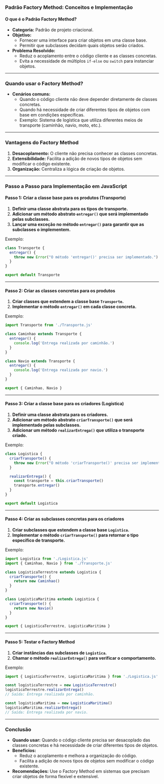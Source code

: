 ### Padrão Factory Method: Conceitos e Implementação

#### O que é o Padrão Factory Method?

- **Categoria:** Padrão de projeto criacional.
- **Objetivo:**
  - Fornecer uma interface para criar objetos em uma classe base.
  - Permitir que subclasses decidam quais objetos serão criados.
- **Problema Resolvido:**
  - Reduz o acoplamento entre o código cliente e as classes concretas.
  - Evita a necessidade de múltiplos `if-else` ou `switch` para instanciar objetos.

---

### Quando usar o Factory Method?

- **Cenários comuns:**
  - Quando o código cliente não deve depender diretamente de classes concretas.
  - Quando há necessidade de criar diferentes tipos de objetos com base em condições específicas.
  - Exemplo: Sistema de logística que utiliza diferentes meios de transporte (caminhão, navio, moto, etc.).

---

### Vantagens do Factory Method

1. **Desacoplamento:** O cliente não precisa conhecer as classes concretas.
2. **Extensibilidade:** Facilita a adição de novos tipos de objetos sem modificar o código existente.
3. **Organização:** Centraliza a lógica de criação de objetos.

---

### Passo a Passo para Implementação em JavaScript

#### Passo 1: Criar a classe base para os produtos (Transporte)

1. **Definir uma classe abstrata para os tipos de transporte.**
2. **Adicionar um método abstrato `entregar()` que será implementado pelas subclasses.**
3. **Lançar uma exceção no método `entregar()` para garantir que as subclasses o implementem.**

Exemplo:

```javascript
class Transporte {
  entregar() {
    throw new Error("O método 'entregar()' precisa ser implementado.")
  }
}

export default Transporte
```

---

#### Passo 2: Criar as classes concretas para os produtos

1. **Criar classes que estendem a classe base `Transporte`.**
2. **Implementar o método `entregar()` em cada classe concreta.**

Exemplo:

```javascript
import Transporte from './Transporte.js'

class Caminhao extends Transporte {
  entregar() {
    console.log('Entrega realizada por caminhão.')
  }
}

class Navio extends Transporte {
  entregar() {
    console.log('Entrega realizada por navio.')
  }
}

export { Caminhao, Navio }
```

---

#### Passo 3: Criar a classe base para os criadores (Logística)

1. **Definir uma classe abstrata para os criadores.**
2. **Adicionar um método abstrato `criarTransporte()` que será implementado pelas subclasses.**
3. **Adicionar um método `realizarEntrega()` que utiliza o transporte criado.**

Exemplo:

```javascript
class Logistica {
  criarTransporte() {
    throw new Error("O método 'criarTransporte()' precisa ser implementado.")
  }

  realizarEntrega() {
    const transporte = this.criarTransporte()
    transporte.entregar()
  }
}

export default Logistica
```

---

#### Passo 4: Criar as subclasses concretas para os criadores

1. **Criar subclasses que estendem a classe base `Logistica`.**
2. **Implementar o método `criarTransporte()` para retornar o tipo específico de transporte.**

Exemplo:

```javascript
import Logistica from './Logistica.js'
import { Caminhao, Navio } from './Transporte.js'

class LogisticaTerrestre extends Logistica {
  criarTransporte() {
    return new Caminhao()
  }
}

class LogisticaMaritima extends Logistica {
  criarTransporte() {
    return new Navio()
  }
}

export { LogisticaTerrestre, LogisticaMaritima }
```

---

#### Passo 5: Testar o Factory Method

1. **Criar instâncias das subclasses de `Logistica`.**
2. **Chamar o método `realizarEntrega()` para verificar o comportamento.**

Exemplo:

```javascript
import { LogisticaTerrestre, LogisticaMaritima } from './Logistica.js'

const logisticaTerrestre = new LogisticaTerrestre()
logisticaTerrestre.realizarEntrega()
// Saída: Entrega realizada por caminhão.

const logisticaMaritima = new LogisticaMaritima()
logisticaMaritima.realizarEntrega()
// Saída: Entrega realizada por navio.
```

---

### Conclusão

- **Quando usar:** Quando o código cliente precisa ser desacoplado das classes concretas e há necessidade de criar diferentes tipos de objetos.
- **Benefícios:**
  - Reduz o acoplamento e melhora a organização do código.
  - Facilita a adição de novos tipos de objetos sem modificar o código existente.
- **Recomendações:** Use o Factory Method em sistemas que precisam criar objetos de forma flexível e extensível.
